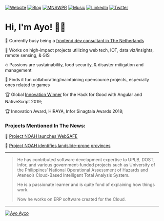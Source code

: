 <!--
**ayoayco/ayoayco** is a ✨ _special_ ✨ repository because its `README.md` (this file) appears on your GitHub profile.

Here are some ideas to get you started:

- 🔭 I’m currently working on ...
- 🌱 I’m currently learning ...
- 👯 I’m looking to collaborate on ...
- 🤔 I’m looking for help with ...
- 💬 Ask me about ...
- 📫 How to reach me: ...
- 😄 Pronouns: ...
- ⚡ Fun fact: ...

![simpson](https://media2.giphy.com/media/4pMX5rJ4PYAEM/giphy.gif?cid=790b7611ec3de2902571a0602b1853fb93000b3efa5619f9&rid=giphy.gif&ct=g)

-->

[![Website](https://img.shields.io/badge/Website-ayco.io-002FB3.svg)](https://ayco.io)
[![Blog](https://img.shields.io/badge/Read-Blog-8dbf42.svg)](https://blog.ayco.io)
[![MNSWPR](https://img.shields.io/badge/Play-Minesweeper-ff8a00.svg)](https://mnswpr.com)
[![Music](https://img.shields.io/badge/Listen-Sound%20Cloud-f50.svg)](https://soundcloud.com/ayoayco)
[![LinkedIn](https://img.shields.io/badge/Connect-LinkedIn-0072b1.svg)](https://www.linkedin.com/in/ayoayco/)
[![Twitter](https://img.shields.io/badge/Follow-Twitter-00acee.svg)](https://twitter.com/ayoayco)

# Hi, I'm Ayo! 🙋‍♂️

💪 Currently busy being a [frontend dev consultant in The Netherlands](https://www.linkedin.com/in/ayoayco/)

🌱 Works on high-impact projects utilizing web tech, IOT, data viz/insights, remote sensing, & GIS 

🔥 Passions are sustainability, food security, & disaster mitigation and management

👯 Finds it fun collaborating/maintaining opensource projects, especially ones related to games


🏆 Global [Innovation Winner](https://blog.angular.io/hack-for-good-6b500f1946a3#36f0) for the Hack for Good with Angular and NativeScript 2019;

🏆 Innovation Award, HIRAYA, Infor Sinagtala Awards 2018;

### Projects Mentioned In The News:

📰 [Project NOAH launches WebSAFE](https://news.abs-cbn.com/nation/12/11/15/project-noah-launches-websafe)

📰 [Project NOAH identifies landslide-prone provinces](https://www.youtube.com/watch?v=LKrV6vtGZEA&ab_channel=ABS-CBNNews)

-----
> He has contributed software development expertise to UPLB, DOST, Infor, and various government-funded projects such as University of the Philippines’ National Operational Assessment of Hazards and Ateneo’s Cloud-Based Intelligent Total Analysis System.
>
> He is a passionate learner and is quite fond of explaining how things work.
> 
> Now he works on ERP software created for the Cloud.
-----

[![Ayo Ayco](https://user-images.githubusercontent.com/4262489/147297991-886e2ed6-21f8-496d-9add-2856a10bcfb7.png)](https://ayco.io)

